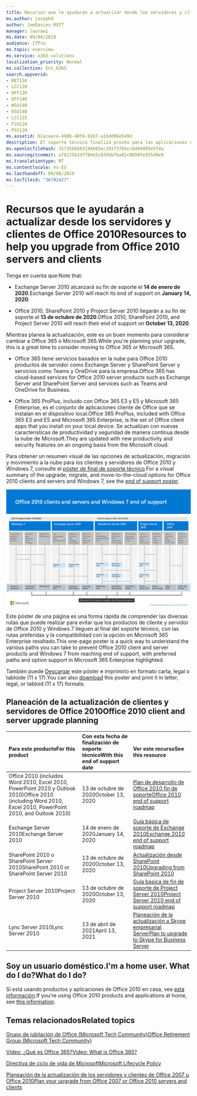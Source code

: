 ```yaml
---
title: Recursos que le ayudarán a actualizar desde los servidores y clientes de Office 2010
ms.author: josephd
author: JoeDavies-MSFT
manager: laurawi
ms.date: 09/04/2019
audience: ITPro
ms.topic: overview
ms.service: o365-solutions
localization_priority: Normal
ms.collection: Ent_O365
search.appverid:
- MET150
- LCC120
- OFF120
- OFF140
- WSU140
- OSU140
- LCC125
- PJU120
- PSV120
ms.assetid: b2acaeca-4986-40f4-92b7-a1bdd06e549d
description: El soporte técnico finaliza pronto para las aplicaciones cliente y servidores de Office 2010, y los contratos de soporte personalizados no están disponibles. Use este artículo para empezar a planear la actualización ahora.
ms.openlocfilehash: 31735b0563194603ac391f57bbccbd84805e5f4a
ms.sourcegitcommit: af8175b2d7f84e5c835bbfba82c0b50fe555d9e9
ms.translationtype: MT
ms.contentlocale: es-ES
ms.lasthandoff: 09/06/2019
ms.locfileid: "36782427"
---
```

# <a name="resources-to-help-you-upgrade-from-office-2010-servers-and-clients"></a><span data-ttu-id="660f7-104">Recursos que le ayudarán a actualizar desde los servidores y clientes de Office 2010</span><span class="sxs-lookup"><span data-stu-id="660f7-104">Resources to help you upgrade from Office 2010 servers and clients</span></span>

<span data-ttu-id="660f7-105">Tenga en cuenta que:</span><span class="sxs-lookup"><span data-stu-id="660f7-105">Note that:</span></span>

- <span data-ttu-id="660f7-106">Exchange Server 2010 alcanzará su fin de soporte el **14 de enero de 2020**.</span><span class="sxs-lookup"><span data-stu-id="660f7-106">Exchange Server 2010 will reach its end of support on **January 14, 2020**.</span></span> 

- <span data-ttu-id="660f7-107">Office 2010, SharePoint 2010 y Project Server 2010 llegarán a su fin de soporte el **13 de octubre de 2020**.</span><span class="sxs-lookup"><span data-stu-id="660f7-107">Office 2010, SharePoint 2010, and Project Server 2010 will reach their end of support on **October 13, 2020**.</span></span> 

<span data-ttu-id="660f7-108">Mientras planea la actualización, este es un buen momento para considerar cambiar a Office 365 o Microsoft 365.</span><span class="sxs-lookup"><span data-stu-id="660f7-108">While you're planning your upgrade, this is a great time to consider moving to Office 365 or Microsoft 365.</span></span> 

- <span data-ttu-id="660f7-109">Office 365 tiene servicios basados en la nube para Office 2010 productos de servidor como Exchange Server y SharePoint Server y servicios como Teams y OneDrive para la empresa.</span><span class="sxs-lookup"><span data-stu-id="660f7-109">Office 365 has cloud-based services for Office 2010 server products such as Exchange Server and SharePoint Server and services such as Teams and OneDrive for Business.</span></span> 

- <span data-ttu-id="660f7-110">Office 365 ProPlus, incluido con Office 365 E3 y E5 y Microsoft 365 Enterprise, es el conjunto de aplicaciones cliente de Office que se instalan en el dispositivo local.</span><span class="sxs-lookup"><span data-stu-id="660f7-110">Office 365 ProPlus, included with Office 365 E3 and E5 and Microsoft 365 Enterprise, is the set of Office client apps that you install on your local device.</span></span> <span data-ttu-id="660f7-111">Se actualizan con nuevas características de productividad y seguridad de manera continua desde la nube de Microsoft.</span><span class="sxs-lookup"><span data-stu-id="660f7-111">They are updated with new productivity and security features on an ongoing basis from the Microsoft cloud.</span></span>

<span data-ttu-id="660f7-112">Para obtener un resumen visual de las opciones de actualización, migración y movimiento a la nube para los clientes y servidores de Office 2010 y Windows 7, consulte el [póster de final de soporte técnico](./media/upgrade-from-office-2010-servers-and-products/Office2010Windows7EndOfSupport.pdf).</span><span class="sxs-lookup"><span data-stu-id="660f7-112">For a visual summary of the upgrade, migrate, and move-to-the-cloud options for Office 2010 clients and servers and Windows 7, see the [end of support poster](./media/upgrade-from-office-2010-servers-and-products/Office2010Windows7EndOfSupport.pdf).</span></span>

![](./media/upgrade-from-office-2010-servers-and-products/office2010-windows7-end-of-support.png)

<span data-ttu-id="660f7-113">Este póster de una página es una forma rápida de comprender las diversas rutas que puede realizar para evitar que los productos de cliente y servidor de Office 2010 y Windows 7 lleguen al final del soporte técnico, con las rutas preferidas y la compatibilidad con la opción en Microsoft 365 Enterprise resaltado.</span><span class="sxs-lookup"><span data-stu-id="660f7-113">This one-page poster is a quick way to understand the various paths you can take to prevent Office 2010 client and server products and Windows 7 from reaching end of support, with preferred paths and option support in Microsoft 365 Enterprise highlighted.</span></span>

<span data-ttu-id="660f7-114">También puede [Descargar](https://github.com/MicrosoftDocs/microsoft-365-docs/raw/public/microsoft-365/enterprise/media/migration-microsoft-365-enterprise-workload/Office2010Windows7EndOfSupport.pdf) este póster e imprimirlo en formato carta, legal o tabloide (11 x 17).</span><span class="sxs-lookup"><span data-stu-id="660f7-114">You can also [download](https://github.com/MicrosoftDocs/microsoft-365-docs/raw/public/microsoft-365/enterprise/media/migration-microsoft-365-enterprise-workload/Office2010Windows7EndOfSupport.pdf) this poster and print it in letter, legal, or tabloid (11 x 17) formats.</span></span>
      
## <a name="office-2010-client-and-server-upgrade-planning"></a><span data-ttu-id="660f7-115">Planeación de la actualización de clientes y servidores de Office 2010</span><span class="sxs-lookup"><span data-stu-id="660f7-115">Office 2010 client and server upgrade planning</span></span>
  
|<span data-ttu-id="660f7-116">**Para este producto**</span><span class="sxs-lookup"><span data-stu-id="660f7-116">**For this product**</span></span>|<span data-ttu-id="660f7-117">**Con esta fecha de finalización de soporte técnico**</span><span class="sxs-lookup"><span data-stu-id="660f7-117">**With this end of support date**</span></span>|<span data-ttu-id="660f7-118">**Ver este recurso**</span><span class="sxs-lookup"><span data-stu-id="660f7-118">**See this resource**</span></span>|
|:-----|:-----|:-----|
|<span data-ttu-id="660f7-119">Office 2010 (incluidos Word 2010, Excel 2010, PowerPoint 2010 y Outlook 2010)</span><span class="sxs-lookup"><span data-stu-id="660f7-119">Office 2010 (including Word 2010, Excel 2010, PowerPoint 2010, and Outlook 2010)</span></span>  <br/> | <span data-ttu-id="660f7-120">13 de octubre de 2020</span><span class="sxs-lookup"><span data-stu-id="660f7-120">October 13, 2020</span></span> |[<span data-ttu-id="660f7-121">Plan de desarrollo de Office 2010 fin de soporte</span><span class="sxs-lookup"><span data-stu-id="660f7-121">Office 2010 end of support roadmap</span></span>](https://docs.microsoft.com/DeployOffice/office-2010-end-support-roadmap) <br/> |
|<span data-ttu-id="660f7-122">Exchange Server 2010</span><span class="sxs-lookup"><span data-stu-id="660f7-122">Exchange Server 2010</span></span>  <br/> | <span data-ttu-id="660f7-123">14 de enero de 2020</span><span class="sxs-lookup"><span data-stu-id="660f7-123">January 14, 2020</span></span>  |[<span data-ttu-id="660f7-124">Guía básica de soporte de Exchange 2010</span><span class="sxs-lookup"><span data-stu-id="660f7-124">Exchange 2010 end of support roadmap</span></span>](exchange-2010-end-of-support.md) <br/> |
|<span data-ttu-id="660f7-125">SharePoint 2010 o SharePoint Server 2010</span><span class="sxs-lookup"><span data-stu-id="660f7-125">SharePoint 2010 or SharePoint Server 2010</span></span>  <br/> | <span data-ttu-id="660f7-126">13 de octubre de 2020</span><span class="sxs-lookup"><span data-stu-id="660f7-126">October 13, 2020</span></span> |[<span data-ttu-id="660f7-127">Actualización desde SharePoint 2010</span><span class="sxs-lookup"><span data-stu-id="660f7-127">Upgrading from SharePoint 2010</span></span>](upgrade-from-sharepoint-2010.md) <br/> |
|<span data-ttu-id="660f7-128">Project Server 2010</span><span class="sxs-lookup"><span data-stu-id="660f7-128">Project Server 2010</span></span> <br/> | <span data-ttu-id="660f7-129">13 de octubre de 2020</span><span class="sxs-lookup"><span data-stu-id="660f7-129">October 13, 2020</span></span> | [<span data-ttu-id="660f7-130">Guía básica de fin de soporte de Project Server 2010</span><span class="sxs-lookup"><span data-stu-id="660f7-130">Project Server 2010 end of support roadmap</span></span>](project-server-2010-end-of-support.md) <br/> |
|<span data-ttu-id="660f7-131">Lync Server 2010</span><span class="sxs-lookup"><span data-stu-id="660f7-131">Lync Server 2010</span></span> <br/> | <span data-ttu-id="660f7-132">13 de abril de 2021</span><span class="sxs-lookup"><span data-stu-id="660f7-132">April 13, 2021</span></span> | [<span data-ttu-id="660f7-133">Planeación de la actualización a Skype empresarial Server</span><span class="sxs-lookup"><span data-stu-id="660f7-133">Plan to upgrade to Skype for Business Server</span></span>](https://docs.microsoft.com/skypeforbusiness/plan-your-deployment/upgrade) <br/> |
    
## <a name="im-a-home-user-what-do-i-do"></a><span data-ttu-id="660f7-134">Soy un usuario doméstico.</span><span class="sxs-lookup"><span data-stu-id="660f7-134">I'm a home user.</span></span> <span data-ttu-id="660f7-135">What do I do?</span><span class="sxs-lookup"><span data-stu-id="660f7-135">What do I do?</span></span>

<span data-ttu-id="660f7-136">Si está usando productos y aplicaciones de Office 2010 en casa, vea [esta información](plan-upgrade-previous-versions-office.md#im-a-home-user-what-do-i-do).</span><span class="sxs-lookup"><span data-stu-id="660f7-136">If you're using Office 2010 products and applications at home, see [this information](plan-upgrade-previous-versions-office.md#im-a-home-user-what-do-i-do).</span></span>

## <a name="related-topics"></a><span data-ttu-id="660f7-137">Temas relacionados</span><span class="sxs-lookup"><span data-stu-id="660f7-137">Related topics</span></span>

[<span data-ttu-id="660f7-138">Grupo de jubilación de Office (Microsoft Tech Community)</span><span class="sxs-lookup"><span data-stu-id="660f7-138">Office Retirement Group (Microsoft Tech Community)</span></span>](https://go.microsoft.com/fwlink/?linkid=842065)
  
[<span data-ttu-id="660f7-139">Vídeo: ¿Qué es Office 365?</span><span class="sxs-lookup"><span data-stu-id="660f7-139">Video: What is Office 365?</span></span>](https://support.office.com/article/847caf12-2589-452c-8aca-1c009797678b.aspx)
  
[<span data-ttu-id="660f7-140">Directiva de ciclo de vida de Microsoft</span><span class="sxs-lookup"><span data-stu-id="660f7-140">Microsoft Lifecycle Policy</span></span>](https://go.microsoft.com/fwlink/?linkid=865200)

[<span data-ttu-id="660f7-141">Planeación de la actualización de los servidores y clientes de Office 2007 u Office 2010</span><span class="sxs-lookup"><span data-stu-id="660f7-141">Plan your upgrade from Office 2007 or Office 2010 servers and clients</span></span>](plan-upgrade-previous-versions-office.md)

